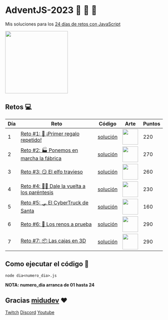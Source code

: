 # AdventJS-2023 :santa: :christmas_tree: :bell:

Mis soluciones para los [24 días de retos con JavaScript](https://adventjs.dev/)

<img src="https://github.com/wayaba/adventJS-2023/assets/37515166/02d66832-bb18-4176-927a-383aa5c97ecc" height="200" />

## Retos :computer:

| Día | Reto                                                                                     | Código                           | Arte                                                                                                                                       | Puntos |
| --- | ---------------------------------------------------------------------------------------- | -------------------------------- | ------------------------------------------------------------------------------------------------------------------------------------------ | ------ |
| 1   | [Reto #1: 🎁 ¡Primer regalo repetido!](https://adventjs.dev/es/challenges/2023/1) | [solución](./2023/dia1.js) | <img src="https://adventjs.dev/challenges-2023/1.png" width="50" height="50" /> | 220    |
| 2   | [Reto #2: 🏭 Ponemos en marcha la fábrica](https://adventjs.dev/es/challenges/2023/2) | [solución](./2023/dia2.js) | <img src="https://adventjs.dev/challenges-2023/2.png" width="50" height="50" /> | 270    |
| 3   | [Reto #3: 😏 El elfo travieso](https://adventjs.dev/es/challenges/2023/3) | [solución](./2023/dia3.js) | <img src="https://adventjs.dev/challenges-2023/3.png" width="50" height="50" /> | 260    |
| 4   | [Reto #4: 😵‍💫 Dale la vuelta a los paréntesis](https://adventjs.dev/es/challenges/2023/4) | [solución](./2023/dia4.js) | <img src="https://adventjs.dev/challenges-2023/4.png" width="50" height="50" /> | 230    |
| 5   | [Reto #5: 🛷 El CyberTruck de Santa](https://adventjs.dev/es/challenges/2023/5) | [solución](./2023/dia5.js) | <img src="https://adventjs.dev/challenges-2023/5.png" width="50" height="50" /> | 160    |
| 6   | [Reto #6: 🦌 Los renos a prueba](https://adventjs.dev/es/challenges/2023/6) | [solución](./2023/dia6.js) | <img src="https://adventjs.dev/challenges-2023/6.png" width="50" height="50" /> | 290    |
| 7   | [Reto #7: 📦 Las cajas en 3D](https://adventjs.dev/es/challenges/2023/7) | [solución](./2023/dia7.js) | <img src="https://adventjs.dev/challenges-2023/7.png" width="50" height="50" /> | 290    |

## Como ejecutar el código :running:

```
node dia<numero_dia>.js
```

**NOTA: numero_dia arranca de 01 hasta 24**

## Gracias [midudev](https://twitter.com/midudev) :heart:

[Twitch](https://twitch.tv/midudev) [Discord](https://discord.gg/midudev) [Youtube](https://youtube.com/midudev)